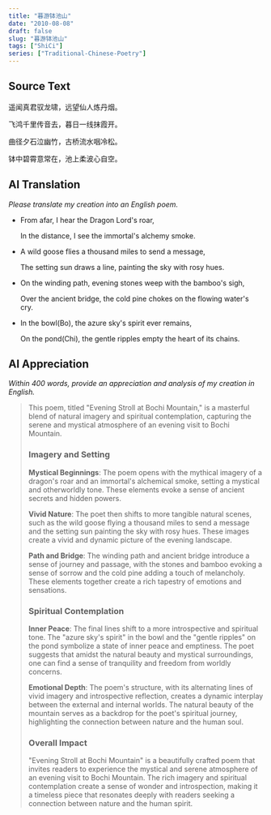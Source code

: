 ```yaml
---
title: "暮游钵池山"
date: "2010-08-08"
draft: false
slug: "暮游钵池山"
tags: ["ShiCi"]
series: ["Traditional-Chinese-Poetry"]
---
```


## Source Text

遥闻真君驭龙啸，远望仙人炼丹烟。

飞鸿千里传音去，暮日一线抹霞开。

曲径夕石泣幽竹，古桥流水咽冷松。

钵中碧霄意常在，池上柔波心自空。

## AI Translation

*Please translate my creation into an English poem.*

* From afar, I hear the Dragon Lord's roar,
  
  In the distance, I see the immortal's alchemy smoke.
  
* A wild goose flies a thousand miles to send a message,
  
  The setting sun draws a line, painting the sky with rosy hues.
  
* On the winding path, evening stones weep with the bamboo's sigh,
  
  Over the ancient bridge, the cold pine chokes on the flowing water's cry.
  
* In the bowl(Bo), the azure sky's spirit ever remains,
  
  On the pond(Chi), the gentle ripples empty the heart of its chains.

## AI Appreciation

*Within 400 words, provide an appreciation and analysis of my creation in English.*

>This poem, titled "Evening Stroll at Bochi Mountain," is a masterful blend of natural imagery and spiritual contemplation, capturing the serene and mystical atmosphere of an evening visit to Bochi Mountain.
>
>### Imagery and Setting
>
>**Mystical Beginnings**: The poem opens with the mythical imagery of a dragon's roar and an immortal's alchemical smoke, setting a mystical and otherworldly tone. These elements evoke a sense of ancient secrets and hidden powers.
>
>**Vivid Nature**: The poet then shifts to more tangible natural scenes, such as the wild goose flying a thousand miles to send a message and the setting sun painting the sky with rosy hues. These images create a vivid and dynamic picture of the evening landscape.
>
>**Path and Bridge**: The winding path and ancient bridge introduce a sense of journey and passage, with the stones and bamboo evoking a sense of sorrow and the cold pine adding a touch of melancholy. These elements together create a rich tapestry of emotions and sensations.
>
>### Spiritual Contemplation
>
>**Inner Peace**: The final lines shift to a more introspective and spiritual tone. The "azure sky's spirit" in the bowl and the "gentle ripples" on the pond symbolize a state of inner peace and emptiness. The poet suggests that amidst the natural beauty and mystical surroundings, one can find a sense of tranquility and freedom from worldly concerns.
>
>**Emotional Depth**: The poem's structure, with its alternating lines of vivid imagery and introspective reflection, creates a dynamic interplay between the external and internal worlds. The natural beauty of the mountain serves as a backdrop for the poet's spiritual journey, highlighting the connection between nature and the human soul.
>
>### Overall Impact
>
>"Evening Stroll at Bochi Mountain" is a beautifully crafted poem that invites readers to experience the mystical and serene atmosphere of an evening visit to Bochi Mountain. The rich imagery and spiritual contemplation create a sense of wonder and introspection, making it a timeless piece that resonates deeply with readers seeking a connection between nature and the human spirit.
